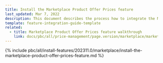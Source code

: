 ```yaml
---
title: Install the Marketplace Product Offer Prices feature
last_updated: Mar 7, 2022
description: This document describes the process how to integrate the Marketplace Product Offer Prices feature into a Spryker project.
template: feature-integration-guide-template
related:
  - title: Marketplace Product Offer Prices feature walkthrough
    link: docs/pbc/all/price-management/page.version/marketplace/marketplace-product-offer-prices-feature-overview.html
---
```


{% include pbc/all/install-features/202311.0/marketplace/install-the-marketplace-product-offer-prices-feature.md %} <!-- To edit, see /_includes/pbc/all/install-features/202311.0/marketplace/install-the-marketplace-product-offer-prices-feature.md -->
